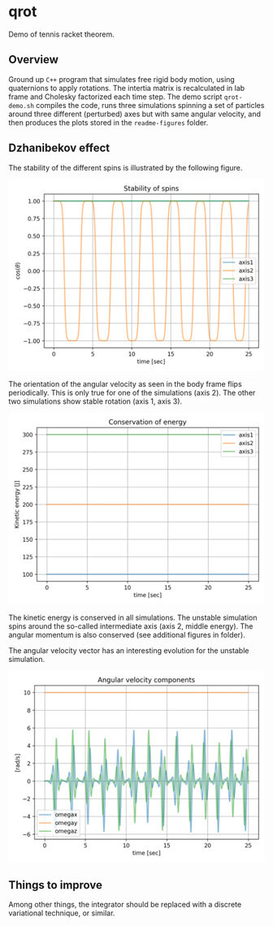 # qrot
Demo of tennis racket theorem.

## Overview
Ground up `C++` program that simulates free rigid body motion, using quaternions to apply rotations. The intertia matrix is recalculated in lab frame and Cholesky factorized each time step. The demo script `qrot-demo.sh` compiles the code, runs three simulations spinning a set of particles around three different (perturbed) axes but with same angular velocity, and then produces the plots stored in the `readme-figures` folder.

## Dzhanibekov effect
The stability of the different spins is illustrated by the following figure.

![intermediate axis theorem](/readme-figures/qrot-plot-theta.png) 

The orientation of the angular velocity as seen in the body frame flips periodically. This is only true for one of the simulations (axis 2). The other two simulations show stable rotation (axis 1, axis 3).

![energy conservation](/readme-figures/qrot-plot-K.png)

The kinetic energy is conserved in all simulations. The unstable simulation spins around the so-called intermediate axis (axis 2, middle energy). The angular momentum is also conserved (see additional figures in folder).

The angular velocity vector has an interesting evolution for the unstable simulation.

![energy conservation](/readme-figures/qrot-plot-omega-axis2.png)

## Things to improve
Among other things, the integrator should be replaced with a discrete variational technique, or similar.